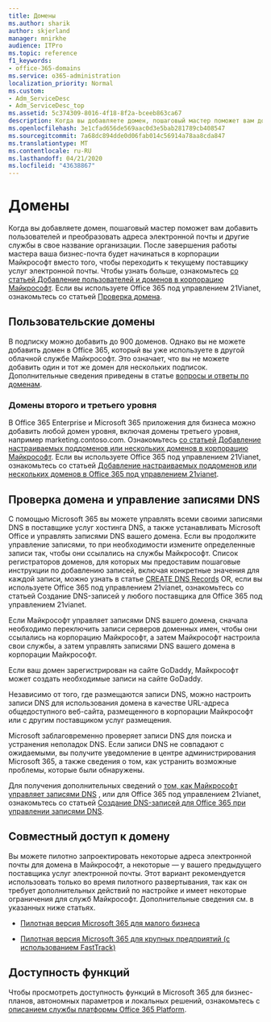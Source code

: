 ```yaml
---
title: Домены
ms.author: sharik
author: skjerland
manager: mnirkhe
audience: ITPro
ms.topic: reference
f1_keywords:
- office-365-domains
ms.service: o365-administration
localization_priority: Normal
ms.custom:
- Adm_ServiceDesc
- Adm_ServiceDesc_top
ms.assetid: 5c374309-8016-4f18-8f2a-bceeb863ca67
description: Когда вы добавляете домен, пошаговый мастер поможет вам добавить пользователей и преобразовать адреса электронной почты и другие службы в свое название организации. После завершения работы мастера ваша бизнес-почта будет начинаться в корпорации Майкрософт вместо того, чтобы переходить к текущему поставщику услуг электронной почты. Чтобы узнать больше, ознакомьтесь со статьей Добавление пользователей и доменов в корпорацию Майкрософт. Если вы используете Office 365 под управлением 21Vianet, ознакомьтесь со статьей Проверка домена.
ms.openlocfilehash: 3e1cfad656de569aac0d3e5bab281789cb408547
ms.sourcegitcommit: 7a68dc894dde0d06fab014c56914a78aa8cda847
ms.translationtype: MT
ms.contentlocale: ru-RU
ms.lasthandoff: 04/21/2020
ms.locfileid: "43638867"
---
```

# <a name="domains"></a>Домены

Когда вы добавляете домен, пошаговый мастер поможет вам добавить пользователей и преобразовать адреса электронной почты и другие службы в свое название организации. После завершения работы мастера ваша бизнес-почта будет начинаться в корпорации Майкрософт вместо того, чтобы переходить к текущему поставщику услуг электронной почты. Чтобы узнать больше, ознакомьтесь [со статьей Добавление пользователей и доменов в корпорацию Майкрософт](https://support.office.com/article/6383f56d-3d09-4dcb-9b41-b5f5a5efd611). Если вы используете Office 365 под управлением 21Vianet, ознакомьтесь со статьей [Проверка домена](https://docs.microsoft.com/office365/admin/setup/add-domain).
  
## <a name="custom-domains"></a>Пользовательские домены

В подписку можно добавить до 900 доменов. Однако вы не можете добавить домен в Office 365, который вы уже используете в другой облачной службе Майкрософт. Это означает, что вы не можете добавить один и тот же домен для нескольких подписок. Дополнительные сведения приведены в статье [вопросы и ответы по доменам](https://support.office.com/article/Domains-FAQ-1272bad0-4bd4-4796-8005-67d6fb3afc5a).
  
### <a name="second-and-third-level-domains"></a>Домены второго и третьего уровня

В Office 365 Enterprise и Microsoft 365 приложения для бизнеса можно добавить любой домен уровня, включая домены третьего уровня, например marketing.contoso.com. Ознакомьтесь [со статьей Добавление настраиваемых поддоменов или нескольких доменов в корпорацию Майкрософт](https://docs.microsoft.com/office365/admin/setup/domains-faq). Если вы используете Office 365 под управлением 21Vianet, ознакомьтесь со статьей [Добавление настраиваемых поддоменов или нескольких доменов в Office 365 под управлением 21vianet](https://docs.microsoft.com/office365/admin/setup/domains-faq).
  
## <a name="domain-verification-and-managing-dns-records"></a>Проверка домена и управление записями DNS

С помощью Microsoft 365 вы можете управлять всеми своими записями DNS в поставщике услуг хостинга DNS, а также устанавливать Microsoft Office и управлять записями DNS вашего домена. Если вы продолжите управление записями, то при необходимости измените определенные записи так, чтобы они ссылались на службы Майкрософт. Список регистраторов доменов, для которых мы предоставим пошаговые инструкции по добавлению записей, включая конкретные значения для каждой записи, можно узнать в статье [CREATE DNS Records](https://docs.microsoft.com/office365/admin/get-help-with-domains/create-dns-records-at-any-dns-hosting-provider) OR, если вы используете Office 365 под управлением 21vianet, ознакомьтесь со статьей Создание DNS-записей у любого поставщика для Office 365 под управлением 21vianet. 
  
Если Майкрософт управляет записями DNS вашего домена, сначала необходимо переключить записи серверов доменных имен, чтобы они ссылались на корпорацию Майкрософт, а затем Майкрософт настроила свои службы, а затем управлять записями DNS вашего домена в корпорации Майкрософт.
  
Если ваш домен зарегистрирован на сайте GoDaddy, Майкрософт может создать необходимые записи на сайте GoDaddy. 
  
Независимо от того, где размещаются записи DNS, можно настроить записи DNS для использования домена в качестве URL-адреса общедоступного веб-сайта, размещенного в корпорации Майкрософт или с другим поставщиком услуг размещения. 
  
Microsoft заблаговременно проверяет записи DNS для поиска и устранения неполадок DNS. Если записи DNS не совпадают с ожидаемыми, вы получите уведомление в центре администрирования Microsoft 365, а также сведения о том, как устранить возможные проблемы, которые были обнаружены.
  
Для получения дополнительных сведений о [том, как Майкрософт управляет записями DNS](https://docs.microsoft.com/office365/admin/setup/domains-faq) , или для Office 365 под управлением 21vianet, ознакомьтесь со статьей [Создание DNS-записей для Office 365 при управлении записями DNS](https://docs.microsoft.com/office365/admin/services-in-china/create-dns-records-when-you-manage-your-dns-records).
  
## <a name="sharing-a-domain"></a>Совместный доступ к домену

Вы можете пилотно запроектировать некоторые адреса электронной почты для домена в Майкрософт, а некоторые — у вашего предыдущего поставщика услуг электронной почты. Этот вариант рекомендуется использовать только во время пилотного развертывания, так как он требует дополнительных действий по настройке и имеет некоторые ограничения для служб Майкрософт. Дополнительные сведения см. в указанных ниже статьях.
  
- [Пилотная версия Microsoft 365 для малого бизнеса](https://support.office.com/article/39cee536-6a03-40cf-b9c1-f301bb6001d7)
    
- [Пилотная версия Microsoft 365 для крупных предприятий (с использованием FastTrack)](https://fasttrack.office.com/onboard)
    
## <a name="feature-availability"></a>Доступность функций

Чтобы просмотреть доступность функций в Microsoft 365 для бизнес-планов, автономных параметров и локальных решений, ознакомьтесь с [описанием службы платформы Office 365 Platform](office-365-platform-service-description.md).
  

